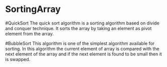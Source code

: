 # SortingArray

#QuickSort
The quick sort algorithm is a sorting algorithm based on divide and conquer technique. It sorts the array by taking an element as pivot element from the array.

#BubbleSort
This algorithm is one of the simplest algorithm available for sorting. In this algorithm the current element of array is compared with the next element of the array and if the next element is found to be small then it is swapped.
